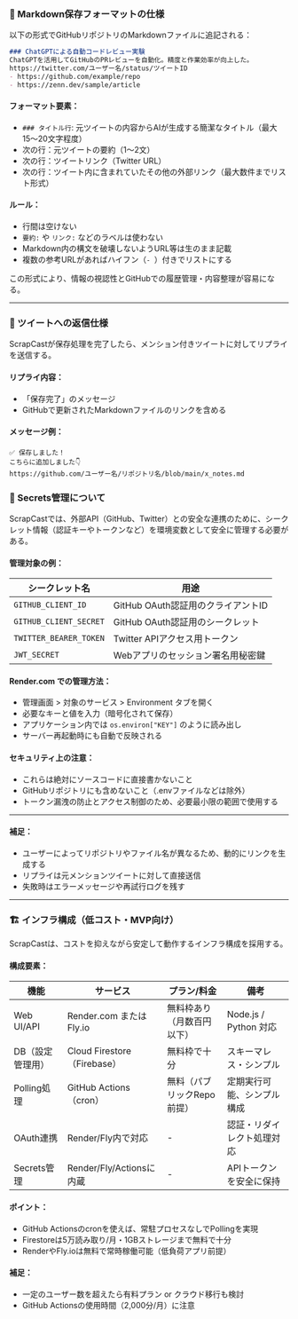 ### 📝 Markdown保存フォーマットの仕様

以下の形式でGitHubリポジトリのMarkdownファイルに追記される：

```markdown
### ChatGPTによる自動コードレビュー実験
ChatGPTを活用してGitHubのPRレビューを自動化。精度と作業効率が向上した。
https://twitter.com/ユーザー名/status/ツイートID
- https://github.com/example/repo
- https://zenn.dev/sample/article
```

#### フォーマット要素：
- `### タイトル行`: 元ツイートの内容からAIが生成する簡潔なタイトル（最大15〜20文字程度）
- 次の行：元ツイートの要約（1〜2文）
- 次の行：ツイートリンク（Twitter URL）
- 次の行：ツイート内に含まれていたその他の外部リンク（最大数件までリスト形式）

#### ルール：
- 行間は空けない
- `要約:` や `リンク:` などのラベルは使わない
- Markdown内の構文を破壊しないようURL等は生のまま記載
- 複数の参考URLがあればハイフン（`- `）付きでリストにする

この形式により、情報の視認性とGitHubでの履歴管理・内容整理が容易になる。

---

### 💬 ツイートへの返信仕様

ScrapCastが保存処理を完了したら、メンション付きツイートに対してリプライを送信する。

#### リプライ内容：
- 「保存完了」のメッセージ
- GitHubで更新されたMarkdownファイルのリンクを含める

#### メッセージ例：
```
✅ 保存しました！
こちらに追加しました👇
https://github.com/ユーザー名/リポジトリ名/blob/main/x_notes.md
```

### 🔐 Secrets管理について

ScrapCastでは、外部API（GitHub、Twitter）との安全な連携のために、シークレット情報（認証キーやトークンなど）を環境変数として安全に管理する必要がある。

#### 管理対象の例：
| シークレット名         | 用途                                |
|--------------------------|-------------------------------------|
| `GITHUB_CLIENT_ID`       | GitHub OAuth認証用のクライアントID |
| `GITHUB_CLIENT_SECRET`   | GitHub OAuth認証用のシークレット    |
| `TWITTER_BEARER_TOKEN`   | Twitter APIアクセス用トークン       |
| `JWT_SECRET`             | Webアプリのセッション署名用秘密鍵   |

#### Render.com での管理方法：
- 管理画面 > 対象のサービス > Environment タブを開く
- 必要なキーと値を入力（暗号化されて保存）
- アプリケーション内では `os.environ["KEY"]` のように読み出し
- サーバー再起動時にも自動で反映される

#### セキュリティ上の注意：
- これらは絶対にソースコードに直接書かないこと
- GitHubリポジトリにも含めないこと（.envファイルなどは除外）
- トークン漏洩の防止とアクセス制御のため、必要最小限の範囲で使用する

---

#### 補足：
- ユーザーによってリポジトリやファイル名が異なるため、動的にリンクを生成する
- リプライは元メンションツイートに対して直接送信
- 失敗時はエラーメッセージや再試行ログを残す

---

### 🏗 インフラ構成（低コスト・MVP向け）

ScrapCastは、コストを抑えながら安定して動作するインフラ構成を採用する。

#### 構成要素：
| 機能        | サービス        | プラン/料金        | 備考 |
|-------------|------------------|---------------------|------|
| Web UI/API  | Render.com または Fly.io | 無料枠あり（月数百円以下） | Node.js / Python 対応 |
| DB（設定管理用） | Cloud Firestore（Firebase） | 無料枠で十分 | スキーマレス・シンプル |
| Polling処理 | GitHub Actions（cron） | 無料（パブリックRepo前提） | 定期実行可能、シンプル構成 |
| OAuth連携 | Render/Fly内で対応 | - | 認証・リダイレクト処理対応 |
| Secrets管理 | Render/Fly/Actionsに内蔵 | - | APIトークンを安全に保持 |

#### ポイント：
- GitHub Actionsのcronを使えば、常駐プロセスなしでPollingを実現
- Firestoreは5万読み取り/月・1GBストレージまで無料で十分
- RenderやFly.ioは無料で常時稼働可能（低負荷アプリ前提）

#### 補足：
- 一定のユーザー数を超えたら有料プラン or クラウド移行も検討
- GitHub Actionsの使用時間（2,000分/月）に注意


